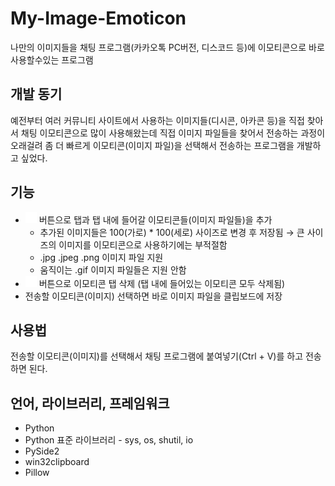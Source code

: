 # My-Image-Emoticon
나만의 이미지들을 채팅 프로그램(카카오톡 PC버전, 디스코드 등)에 이모티콘으로 바로 사용할수있는 프로그램

## 개발 동기
예전부터 여러 커뮤니티 사이트에서 사용하는 이미지들(디시콘, 아카콘 등)을 직접 찾아서 채팅 이모티콘으로 많이 사용해왔는데 직접 이미지 파일들을 찾어서 전송하는 과정이 오래걸려 좀 더 빠르게 이모티콘(이미지 파일)을 선택해서 전송하는 프로그램을 개발하고 싶었다. 

## 기능
  * <img src="./icon/add_box.svg" width="18px" height="18px"> 버튼으로 탭과 탭 내에 들어갈 이모티콘들(이미지 파일들)을 추가
    * 추가된 이미지들은 100(가로) * 100(세로) 사이즈로 변경 후 저장됨 &rarr; 큰 사이즈의 이미지를 이모티콘으로 사용하기에는 부적절함
    * .jpg .jpeg .png 이미지 파일 지원
    * 움직이는 .gif 이미지 파일들은 지원 안함
  * <img src="./icon/delete.svg" width="18px" height="18px"> 버튼으로 이모티콘 탭 삭제 (탭 내에 들어있는 이모티콘 모두 삭제됨)
  * 전송할 이모티콘(이미지) 선택하면 바로 이미지 파일을 클립보드에 저장

## 사용법
전송할 이모티콘(이미지)를 선택해서 채팅 프로그램에 붙여넣기(Ctrl + V)를 하고 전송하면 된다.

## 언어, 라이브러리, 프레임워크
  * Python
  * Python 표준 라이브러리 - sys, os, shutil, io
  * PySide2
  * win32clipboard
  * Pillow
